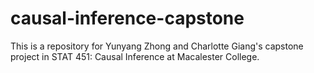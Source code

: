 # causal-inference-capstone

This is a repository for Yunyang Zhong and Charlotte Giang's capstone project in STAT 451: Causal Inference at Macalester College.
